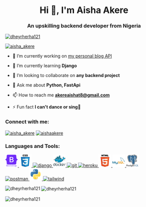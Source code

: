 <h1 align="center">Hi 👋, I'm Aisha Akere</h1>
<h3 align="center">An upskilling backend developer from Nigeria</h3>

<p align="left"> <a href="https://github.com/ryo-ma/github-profile-trophy"><img src="https://github-profile-trophy.vercel.app/?username=dheyrherha121" alt="dheyrherha121" /></a> </p>

<p align="left"> <a href="https://twitter.com/aisha_akere" target="blank"><img src="https://img.shields.io/twitter/follow/aisha_akere?logo=twitter&style=for-the-badge" alt="aisha_akere" /></a> </p>

- 🔭 I’m currently working on [my personal blog API](https://github.com/dheyrherha121/Personal-Blog)

- 🌱 I’m currently learning **Django**

- 👯 I’m looking to collaborate on **any backend project**

- 💬 Ask me about **Python, FastApi**

- 📫 How to reach me **akereaishat8@gmail.com**

- ⚡ Fun fact **I can't dance or sing🙈**

<h3 align="left">Connect with me:</h3>
<p align="left">
<a href="https://twitter.com/aisha_akere" target="blank"><img align="center" src="https://raw.githubusercontent.com/rahuldkjain/github-profile-readme-generator/master/src/images/icons/Social/twitter.svg" alt="aisha_akere" height="30" width="40" /></a>
<a href="https://linkedin.com/in/aishaakere" target="blank"><img align="center" src="https://raw.githubusercontent.com/rahuldkjain/github-profile-readme-generator/master/src/images/icons/Social/linked-in-alt.svg" alt="aishaakere" height="30" width="40" /></a>
</p>

<h3 align="left">Languages and Tools:</h3>
<p align="left"> <a href="https://getbootstrap.com" target="_blank" rel="noreferrer"> <img src="https://raw.githubusercontent.com/devicons/devicon/master/icons/bootstrap/bootstrap-plain-wordmark.svg" alt="bootstrap" width="40" height="40"/> </a> <a href="https://www.w3schools.com/css/" target="_blank" rel="noreferrer"> <img src="https://raw.githubusercontent.com/devicons/devicon/master/icons/css3/css3-original-wordmark.svg" alt="css3" width="40" height="40"/> </a> <a href="https://www.djangoproject.com/" target="_blank" rel="noreferrer"> <img src="https://cdn.worldvectorlogo.com/logos/django.svg" alt="django" width="40" height="40"/> </a> <a href="https://www.docker.com/" target="_blank" rel="noreferrer"> <img src="https://raw.githubusercontent.com/devicons/devicon/master/icons/docker/docker-original-wordmark.svg" alt="docker" width="40" height="40"/> </a> <a href="https://git-scm.com/" target="_blank" rel="noreferrer"> <img src="https://www.vectorlogo.zone/logos/git-scm/git-scm-icon.svg" alt="git" width="40" height="40"/> </a> <a href="https://heroku.com" target="_blank" rel="noreferrer"> <img src="https://www.vectorlogo.zone/logos/heroku/heroku-icon.svg" alt="heroku" width="40" height="40"/> </a> <a href="https://www.w3.org/html/" target="_blank" rel="noreferrer"> <img src="https://raw.githubusercontent.com/devicons/devicon/master/icons/html5/html5-original-wordmark.svg" alt="html5" width="40" height="40"/> </a> <a href="https://www.mysql.com/" target="_blank" rel="noreferrer"> <img src="https://raw.githubusercontent.com/devicons/devicon/master/icons/mysql/mysql-original-wordmark.svg" alt="mysql" width="40" height="40"/> </a> <a href="https://www.postgresql.org" target="_blank" rel="noreferrer"> <img src="https://raw.githubusercontent.com/devicons/devicon/master/icons/postgresql/postgresql-original-wordmark.svg" alt="postgresql" width="40" height="40"/> </a> <a href="https://postman.com" target="_blank" rel="noreferrer"> <img src="https://www.vectorlogo.zone/logos/getpostman/getpostman-icon.svg" alt="postman" width="40" height="40"/> </a> <a href="https://www.python.org" target="_blank" rel="noreferrer"> <img src="https://raw.githubusercontent.com/devicons/devicon/master/icons/python/python-original.svg" alt="python" width="40" height="40"/> </a> <a href="https://tailwindcss.com/" target="_blank" rel="noreferrer"> <img src="https://www.vectorlogo.zone/logos/tailwindcss/tailwindcss-icon.svg" alt="tailwind" width="40" height="40"/> </a> </p>

<p><img align="left" src="https://github-readme-stats.vercel.app/api/top-langs?username=dheyrherha121&show_icons=true&locale=en&layout=compact" alt="dheyrherha121" /></p>

<p>&nbsp;<img align="center" src="https://github-readme-stats.vercel.app/api?username=dheyrherha121&show_icons=true&locale=en" alt="dheyrherha121" /></p>

<p><img align="center" src="https://github-readme-streak-stats.herokuapp.com/?user=dheyrherha121&" alt="dheyrherha121" /></p>


<!---
dheyrherha121/dheyrherha121 is a ✨ special ✨ repository because its `README.md` (this file) appears on your GitHub profile.
You can click the Preview link to take a look at your changes.
--->
